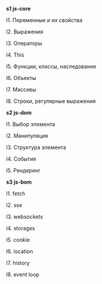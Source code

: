 **s1 js-core**

l1. Переменные и их свойства

l2. Выражения

l3. Операторы

l4. This

l5. Функции, классы, наследование

l6. Объекты

l7. Массивы

l8. Строки, регулярные выражения

**s2 js-dom**

l1. Выбор элемента

l2. Манипуляция

l3. Структура элемента

l4. События

l5. Рендеринг


**s3 js-bom**

l1. fetch

l2. sse

l3. websockets

l4. storages

l5. cookie

l6. location

l7. history

l8. event loop
